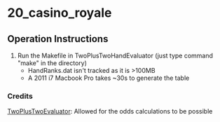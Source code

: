 # 20_casino_royale

## Operation Instructions
1. Run the Makefile in TwoPlusTwoHandEvaluator (just type command "make" in the directory)
	- HandRanks.dat isn't tracked as it is >100MB
	- A 2011 i7 Macbook Pro takes ~30s to generate the table

### Credits
[TwoPlusTwoEvaluator](https://github.com/tangentforks/TwoPlusTwoHandEvaluator/tree/6b75c85060fd78d3a12d3da04fc3f8e29f65af12): Allowed for the odds calculations to be possible
